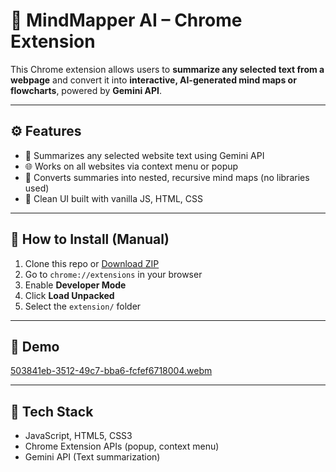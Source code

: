 # 🧠 MindMapper AI – Chrome Extension

This Chrome extension allows users to **summarize any selected text from a webpage** and convert it into **interactive, AI-generated mind maps or flowcharts**, powered by **Gemini API**.

---

## ⚙️ Features

- 🧠 Summarizes any selected website text using Gemini API
- 🌐 Works on all websites via context menu or popup
- 🌳 Converts summaries into nested, recursive mind maps (no libraries used)
- 🎨 Clean UI built with vanilla JS, HTML, CSS

---

## 🚀 How to Install (Manual)

1. Clone this repo or [Download ZIP](https://github.com/yourusername/mindmapper-ai-extension/archive/refs/heads/main.zip)
2. Go to `chrome://extensions` in your browser
3. Enable **Developer Mode**
4. Click **Load Unpacked**
5. Select the `extension/` folder

---

## 📸 Demo


[503841eb-3512-49c7-bba6-fcfef6718004.webm](https://github.com/user-attachments/assets/18a7a552-634a-4ea9-81ab-d035119454e7)

---

## 🔧 Tech Stack

- JavaScript, HTML5, CSS3
- Chrome Extension APIs (popup, context menu)
- Gemini API (Text summarization)
